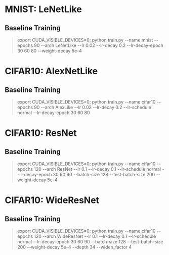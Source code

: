 
# MNIST: LeNetLike

## Baseline Training
> export CUDA_VISIBLE_DEVICES=0; python train.py --name mnist --epochs 90 --arch LeNetLike --lr 0.02 --lr-decay 0.2 --lr-decay-epoch 30 60 80 --weight-decay 5e-4

# CIFAR10: AlexNetLike 

## Baseline Training
> export CUDA_VISIBLE_DEVICES=0; python train.py --name cifar10 --epochs 90 --arch AlexLike --lr 0.02 --lr-decay 0.2 --lr-schedule normal --lr-decay-epoch 30 60 80

# CIFAR10: ResNet

## Baseline Training
> export CUDA_VISIBLE_DEVICES=0; python train.py --name cifar10 --epochs 120 --arch ResNet --lr 0.1 --lr-decay 0.1 --lr-schedule normal --lr-decay-epoch 30 60 90 --batch-size 128 --test-batch-size 200 --weight-decay 5e-4

# CIFAR10: WideResNet

## Baseline Training
> export CUDA_VISIBLE_DEVICES=0; python train.py --name cifar10 --epochs 120 --arch WideResNet --lr 0.1 --lr-decay 0.1 --lr-schedule normal --lr-decay-epoch 30 60 90 --batch-size 128 --test-batch-size 200 --weight-decay 5e-4 --depth 34 --widen_factor 4





